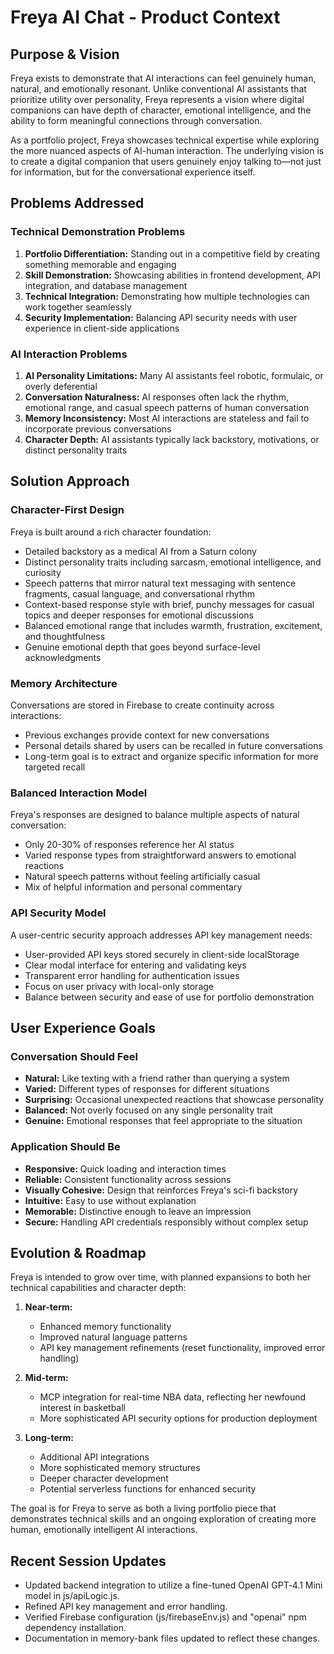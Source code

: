 # Freya AI Chat - Product Context

## Purpose & Vision
Freya exists to demonstrate that AI interactions can feel genuinely human, natural, and emotionally resonant. Unlike conventional AI assistants that prioritize utility over personality, Freya represents a vision where digital companions can have depth of character, emotional intelligence, and the ability to form meaningful connections through conversation.

As a portfolio project, Freya showcases technical expertise while exploring the more nuanced aspects of AI-human interaction. The underlying vision is to create a digital companion that users genuinely enjoy talking to—not just for information, but for the conversational experience itself.

## Problems Addressed

### Technical Demonstration Problems
1. **Portfolio Differentiation:** Standing out in a competitive field by creating something memorable and engaging
2. **Skill Demonstration:** Showcasing abilities in frontend development, API integration, and database management
3. **Technical Integration:** Demonstrating how multiple technologies can work together seamlessly
4. **Security Implementation:** Balancing API security needs with user experience in client-side applications

### AI Interaction Problems
1. **AI Personality Limitations:** Many AI assistants feel robotic, formulaic, or overly deferential
2. **Conversation Naturalness:** AI responses often lack the rhythm, emotional range, and casual speech patterns of human conversation
3. **Memory Inconsistency:** Most AI interactions are stateless and fail to incorporate previous conversations
4. **Character Depth:** AI assistants typically lack backstory, motivations, or distinct personality traits

## Solution Approach

### Character-First Design
Freya is built around a rich character foundation:
- Detailed backstory as a medical AI from a Saturn colony
- Distinct personality traits including sarcasm, emotional intelligence, and curiosity
- Speech patterns that mirror natural text messaging with sentence fragments, casual language, and conversational rhythm
- Context-based response style with brief, punchy messages for casual topics and deeper responses for emotional discussions
- Balanced emotional range that includes warmth, frustration, excitement, and thoughtfulness
- Genuine emotional depth that goes beyond surface-level acknowledgments

### Memory Architecture
Conversations are stored in Firebase to create continuity across interactions:
- Previous exchanges provide context for new conversations
- Personal details shared by users can be recalled in future conversations
- Long-term goal is to extract and organize specific information for more targeted recall

### Balanced Interaction Model
Freya's responses are designed to balance multiple aspects of natural conversation:
- Only 20-30% of responses reference her AI status
- Varied response types from straightforward answers to emotional reactions
- Natural speech patterns without feeling artificially casual
- Mix of helpful information and personal commentary

### API Security Model
A user-centric security approach addresses API key management needs:
- User-provided API keys stored securely in client-side localStorage
- Clear modal interface for entering and validating keys
- Transparent error handling for authentication issues
- Focus on user privacy with local-only storage
- Balance between security and ease of use for portfolio demonstration

## User Experience Goals

### Conversation Should Feel
- **Natural:** Like texting with a friend rather than querying a system
- **Varied:** Different types of responses for different situations
- **Surprising:** Occasional unexpected reactions that showcase personality
- **Balanced:** Not overly focused on any single personality trait
- **Genuine:** Emotional responses that feel appropriate to the situation

### Application Should Be
- **Responsive:** Quick loading and interaction times
- **Reliable:** Consistent functionality across sessions
- **Visually Cohesive:** Design that reinforces Freya's sci-fi backstory
- **Intuitive:** Easy to use without explanation
- **Memorable:** Distinctive enough to leave an impression
- **Secure:** Handling API credentials responsibly without complex setup

## Evolution & Roadmap
Freya is intended to grow over time, with planned expansions to both her technical capabilities and character depth:

1. **Near-term:** 
   - Enhanced memory functionality
   - Improved natural language patterns
   - API key management refinements (reset functionality, improved error handling)

2. **Mid-term:** 
   - MCP integration for real-time NBA data, reflecting her newfound interest in basketball
   - More sophisticated API security options for production deployment

3. **Long-term:** 
   - Additional API integrations
   - More sophisticated memory structures
   - Deeper character development
   - Potential serverless functions for enhanced security

The goal is for Freya to serve as both a living portfolio piece that demonstrates technical skills and an ongoing exploration of creating more human, emotionally intelligent AI interactions.

## Recent Session Updates
- Updated backend integration to utilize a fine-tuned OpenAI GPT‑4.1 Mini model in js/apiLogic.js.
- Refined API key management and error handling.
- Verified Firebase configuration (js/firebaseEnv.js) and "openai" npm dependency installation.
- Documentation in memory-bank files updated to reflect these changes.
